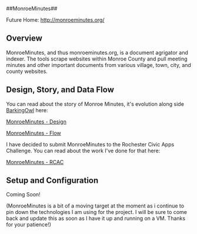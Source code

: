 ##MonroeMinutes##

Future Home: http://monroeminutes.org/

Overview
--------

MonroeMinutes, and thus monroeminutes.org, is a document agrigator and indexer.  The tools scrape websites within Monroe County and pull meeting minutes and other important documents from various village, town, city, and county websites.

Design, Story, and Data Flow
----------------------------

You can read about the story of Monroe Minutes, it's evolution  along side [BarkingOwl](https://github.com/thequbit/BarkingOwl) here:

[MonroeMinutes - Design](http://timduffy.me/posts/monroe_minutes_design.html)

[MonroeMinutes - Flow](http://timduffy.me/posts/monroe_minutes_flow.html)

I have decided to submit MonroeMinutes to the Rochester Civic Apps Challenge.  You can read about the work I've done for that here:

[MonroeMinutes - RCAC](http://timduffy.me/posts/monroeminutes_rcac.html)

Setup and Configuration
-----------------------

Coming Soon!

(MonroeMinutes is a bit of a moving target at the moment as i continue to pin down the technologies I am using for the project.  I will be sure to come back and update this as soon as I have it up and running on a VM.  Thanks for your patience!)
